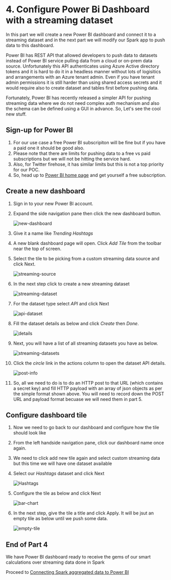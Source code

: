 # 4. Configure Power Bi Dashboard with a streaming dataset 

In this part we will create a new Power BI dashboard and connect it to a streaming dataset and in the next part we will modify our Spark app to push data to this dashboard.

Power BI has REST API that allowed developers to push data to datasets instead of Power BI service pulling data from a cloud or on-prem data source.
Unfortunately this API authenticates using Azure Active directory tokens and it is hard to do it in a headless manner without lots of logisitics and arrangements with an Azure tenant admin.
Even if you have tenant admin permissions it is still harder than using shared access secrets and it would require also to create dataset and tables first before pushing data.

Fortunately, Power BI has recently released a simpler API for pushing streaming data where we do not need complex auth mechanism and also the schema can be defined using a GUI in advance.
So, Let's see the cool new stuff.

## Sign-up for Power BI

1. For our use case a free Power BI subscripiton will be fine but if you have a paid one it should be good also.
2. Please note that there are limits for pushing data to  a free vs paid subscriptions but we will not be hitting the service hard.
3. Also, for Twitter firehose, it has similar limits but this is not a top priority for our POC.
3. So, head up to [Power BI home page](https://powerbi.microsoft.com/en-us/) and get yourself a free subscription.


## Create a new dashboard

1. Sign in to your new Power BI account.
2. Expand the side navigation pane then click the new dashboard button.

    ![new-dashboard](../images/spark-streaming-04-new-dashboard.png)

3. Give it a name like *Trending Hashtags*
4. A new blank dashboard page will open. Click *Add Tile* from the toolbar near the top of screen.
5. Select the tile to be picking from a custom streaming data source and click Next.

    ![streaming-source](../images/spark-streaming-04--streaming-source.png)

6. In the next step click to create a new streaming dataset

    ![streaming-dataset](../images/spark-streaming-04--streaming-data.png)

7. For the dataset type select *API* and click Next

    ![api-dataset](../images/spark-streaming-04-api-ds.png)

8. Fill the dataset details as below and click *Create* then *Done*.

    ![details](../images/spark-streaming-04--dataset-details.png)

9. Next, you will have a list of all streaming datasets you have as below.

    ![streaming-datasets](../images/spark-streaming-04-dataset-list.png)

10. Click the *circle* link in the actions column to open the dataset API details.

    ![post-info](../images/spark-streaming-04-post-info.png)

11. So, all we need to do is to do an HTTP post to that URL (which contains a secret key) and fill HTTP payload with an array of json objects as per the simple format shown above. You will need to record down the POST URL and payload format becuase we will need them in part 5. 



## Configure dashboard tile

1. Now we need to go back to our dashboard and configure how the tile should look like
2. From the left handside navigation pane, click our dashboard name once again.
3. We need to click add new tile again and select custom streaming data but this time we will have one dataset available
4. Select our *Hashtags* dataset and click Next

    ![Hashtags](../images/spark-streaming-04-hashtags.png)

5. Configure the tile as below and click Next

    ![bar-chart](../images/spark-streaming-04-.bar--chart.png)

6. In the next step, give the tile a title and click Apply. It will be jsut an empty tile as below until we push some data.

    ![empty-tile](../images/spark-streaming-04-empty-tile.png)


## End of Part 4

We have Power BI dashboard ready to receive the gems of our smart calculations over streaming data done in Spark 

Proceed to [Connecting Spark aggregated data to Power BI](spark-streaming-part5.md)
